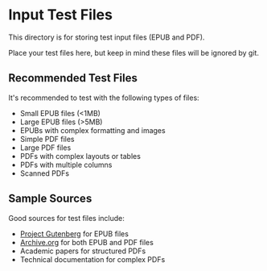 # Input Test Files

This directory is for storing test input files (EPUB and PDF).

Place your test files here, but keep in mind these files will be ignored by git.

## Recommended Test Files

It's recommended to test with the following types of files:

- Small EPUB files (<1MB)
- Large EPUB files (>5MB)
- EPUBs with complex formatting and images
- Simple PDF files
- Large PDF files
- PDFs with complex layouts or tables
- PDFs with multiple columns
- Scanned PDFs

## Sample Sources

Good sources for test files include:

- [Project Gutenberg](https://www.gutenberg.org/) for EPUB files
- [Archive.org](https://archive.org/) for both EPUB and PDF files
- Academic papers for structured PDFs
- Technical documentation for complex PDFs 